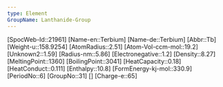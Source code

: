 ```yaml
---
type: Element
GroupName: Lanthanide-Group
---
```

[SpocWeb-Id::21961]
[Name-en::Terbium]
[Name-de::Terbium]
[Abbr::Tb]
[Weight-u::158.9254]
[AtomRadius::2.51]
[Atom-Vol-ccm-mol::19.2]
[Unknown2::1.59]
[Radius-nm::5.86]
[Electronegative::1.2]
[Density::8.27]
[MeltingPoint::1360]
[BoilingPoint::3041]
[HeatCapacity::0.18]
[HeatConduct::0.111]
[Enthalpy::10.8]
[FormEnergy-kj-mol::330.9]
[PeriodNo::6]
[GroupNo::31]
[]
[Charge-e::65]


